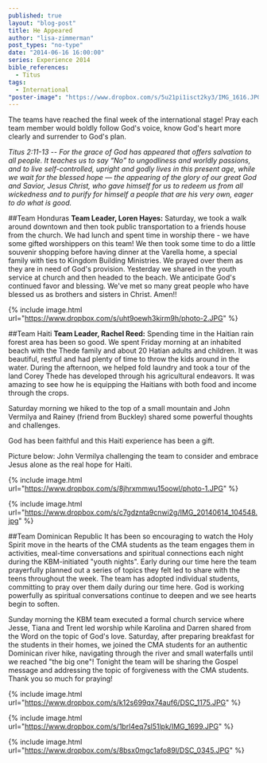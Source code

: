 ```yaml
---
published: true
layout: "blog-post"
title: He Appeared
author: "lisa-zimmerman"
post_types: "no-type"
date: "2014-06-16 16:00:00"
series: Experience 2014
bible_references: 
  - Titus
tags: 
  - International
"poster-image": "https://www.dropbox.com/s/5u21pi1isct2ky3/IMG_1616.JPG"
---
```


The teams have reached the final week of the international stage!  Pray each team member would boldly follow God's voice, know God's heart more clearly and surrender to God's plan.

*Titus 2:11-13 -- For the grace of God has appeared that offers salvation to all people. It teaches us to say “No” to ungodliness and worldly passions, and to live self-controlled, upright and godly lives in this present age, while we wait for the blessed hope — the appearing of the glory of our great God and Savior, Jesus Christ, who gave himself for us to redeem us from all wickedness and to purify for himself a people that are his very own, eager to do what is good.*

##Team Honduras
**Team Leader, Loren Hayes:** Saturday, we took a walk around downtown and then took public transportation to a friends house from the church.  We had lunch and spent time in worship there - we have some gifted worshippers on this team!  We then took some time to do a little souvenir shopping before having dinner at the Varella home, a special family with ties to Kingdom Building Ministries.  We prayed over them as they are in need of God's provision.  Yesterday we shared in the youth service at church and then headed to the beach.  We anticipate God's continued favor and blessing.  We've met so many great people who have blessed us as brothers and sisters in Christ.  Amen!!

{% include image.html url="https://www.dropbox.com/s/uht9oewh3kirm9h/photo-2.JPG" %}

##Team Haiti
**Team Leader, Rachel Reed:** Spending time in the Haitian rain forest area has been so good.  We spent Friday morning at an inhabited beach with the Thede family and about 20 Hatian adults and children. It was beautiful, restful and had plenty of time to throw the kids around in the water. During the afternoon, we helped fold laundry and took a tour of the land Corey Thede has developed through his agricultural endeavors. It was amazing to see how he is equipping the Haitians with both food and income through the crops. 

Saturday morning we hiked to the top of a small mountain and John Vermilya and Rainey (friend from Buckley) shared some powerful thoughts and challenges.

God has been faithful and this Haiti experience has been a gift.

Picture below: John Vermilya challenging the team to consider and embrace Jesus alone as the real hope for Haiti.

{% include image.html url="https://www.dropbox.com/s/8jhrxmmwu15oowl/photo-1.JPG" %}

{% include image.html url="https://www.dropbox.com/s/c7gdznta9cnwi2g/IMG_20140614_104548.jpg" %}

##Team Dominican Republic
It has been so encouraging to watch the Holy Spirit move in the hearts of the CMA students as the team engages them in activities, meal-time conversations and spiritual connections each night during the KBM-initiated "youth nights". Early during our time here the team prayerfully planned out a series of topics they felt led to share with the teens throughout the week. The team has adopted individual students, committing to pray over them daily during our time here. God is working powerfully as spiritual conversations continue to deepen and we see hearts begin to soften. 

Sunday morning the KBM team executed a formal church service where Jesse, Tiana and Trent led worship while Karolina and Darren shared from the Word on the topic of God's love. Saturday, after preparing breakfast for the students in their homes, we joined the CMA students for an authentic Dominican river hike, navigating through the river and small waterfalls until we reached "the big one"! Tonight the team will be sharing the Gospel message and addressing the topic of forgiveness with the CMA students. Thank you so much for praying!

{% include image.html url="https://www.dropbox.com/s/k12s699qx74auf6/DSC_1175.JPG" %}

{% include image.html url="https://www.dropbox.com/s/1brl4eq7sl51lpk/IMG_1699.JPG" %}

{% include image.html url="https://www.dropbox.com/s/8bsx0mgc1afo89l/DSC_0345.JPG" %}

